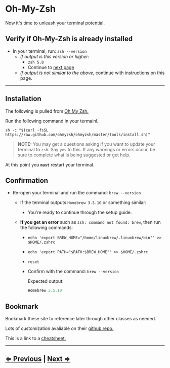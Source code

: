 # Oh-My-Zsh

Now it's time to unleash your terminal potential.

## Verify if Oh-My-Zsh is already installed

- In your terminal, run: `zsh --version`
  - _If output is this version or higher_:
    - `zsh 5.8`
    - Continue to [next page](./7-node.md)
  - _If output is not similar to the above_, continue with instructions on this page.

---

## Installation

The following is pulled from [Oh My Zsh.](https://ohmyz.sh/)

Run the following command in your termainl.

`sh -c "$(curl -fsSL https://raw.github.com/ohmyzsh/ohmyzsh/master/tools/install.sh)"`

> **NOTE:** You may get a questions asking if you want to update your terminal to `zsh`. Say `yes` to this. If any warnings or errors occur, be sure to complete what is being suggested or get help.

At this point you **`must`** restart your terminal.

## **Confirmation**

- Re-open your terminal and run the command: `brew --version`

  - If the terminal outputs `Homebrew 3.5.10` or something similar:
    - You're ready to continue through the setup guide.
  - **If you get an error** such as `zsh: command not found: brew`, then run the following commands:

    - `echo 'export BREW_HOME="/home/linuxbrew/.linuxbrew/bin"' >> $HOME/.zshrc`
    - `echo 'export PATH="$PATH:$BREW_HOME"' >> $HOME/.zshrc`
    - `reset`
    - Confirm with the command: `brew --version`

      Expected output:

      ```js
      Homebrew 3.5.10
      ```

## Bookmark

Bookmark these site to reference later through other classes as needed.

Lots of customization avaliable on their [github repo.](https://github.com/ohmyzsh/ohmyzsh/)

This is a link to a [cheatsheet.](https://github.com/ohmyzsh/ohmyzsh/wiki/Cheatsheet)

---

## [⇐ Previous](./5-tree.md) | [Next ⇒](./7-node.md)
